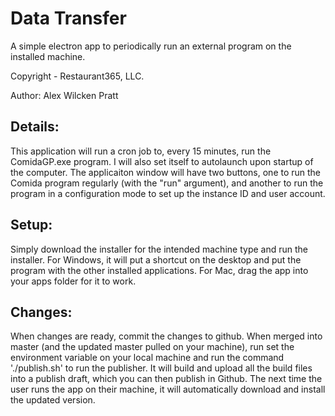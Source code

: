# Data Transfer

A simple electron app to periodically run an external program on the installed machine.

Copyright - Restaurant365, LLC.

Author: Alex Wilcken Pratt


## Details:

This application will run a cron job to, every 15 minutes, run the ComidaGP.exe program. I will also set itself to autolaunch upon startup of the computer. The applicaiton window will have two buttons, one to run the Comida program regularly (with the "run" argument), and another to run the program in a configuration mode to set up the instance ID and user account.

## Setup:

Simply download the installer for the intended machine type and run the installer. For Windows, it will put a shortcut on the desktop and put the program with the other installed applications. For Mac, drag the app into your apps folder for it to work.

## Changes:

When changes are ready, commit the changes to github. When merged into master (and the updated master pulled on your machine), run set the environment variable on your local machine and run the command './publish.sh' to run the publisher. It will build and upload all the build files into a publish draft, which you can then publish in Github. The next time the user runs the app on their machine, it will automatically download and install the updated version.